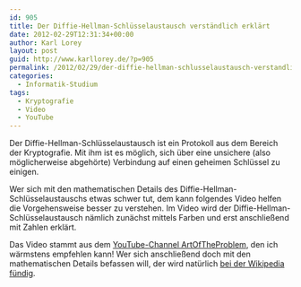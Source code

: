 ```yaml
---
id: 905
title: Der Diffie-Hellman-Schlüsselaustausch verständlich erklärt
date: 2012-02-29T12:31:34+00:00
author: Karl Lorey
layout: post
guid: http://www.karllorey.de/?p=905
permalink: /2012/02/29/der-diffie-hellman-schlusselaustausch-verstandlich-erklart/
categories:
  - Informatik-Studium
tags:
  - Kryptografie
  - Video
  - YouTube
---
```

Der Diffie-Hellman-Schlüsselaustausch ist ein Protokoll aus dem Bereich der Kryptografie. Mit ihm ist es möglich, sich über eine unsichere (also möglicherweise abgehörte) Verbindung auf einen geheimen Schlüssel zu einigen.

Wer sich mit den mathematischen Details des Diffie-Hellman-Schlüsselaustauschs etwas schwer tut, dem kann folgendes Video helfen die Vorgehensweise besser zu verstehen. Im Video wird der Diffie-Hellman-Schlüsselaustausch nämlich zunächst mittels Farben und erst anschließend mit Zahlen erklärt.



Das Video stammt aus dem <a href="http://www.youtube.com/user/ArtOfTheProblem?feature=watch" target="_blank">YouTube-Channel ArtOfTheProblem</a>, den ich wärmstens empfehlen kann! Wer sich anschließend doch mit den mathematischen Details befassen will, der wird natürlich <a href="http://de.wikipedia.org/wiki/Diffie-Hellman-Schlüsselaustausch" target="_blank">bei der Wikipedia fündig</a>.